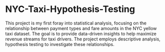 # NYC-Taxi-Hypothesis-Testing
This project is my first foray into statistical analysis, focusing on the relationship between payment types and fare amounts in the NYC yellow taxi dataset. The goal is to provide data-driven insights to help maximize revenue streams for taxi drivers. The project employs descriptive analysis, hypothesis testing  to investigate these relationships.
